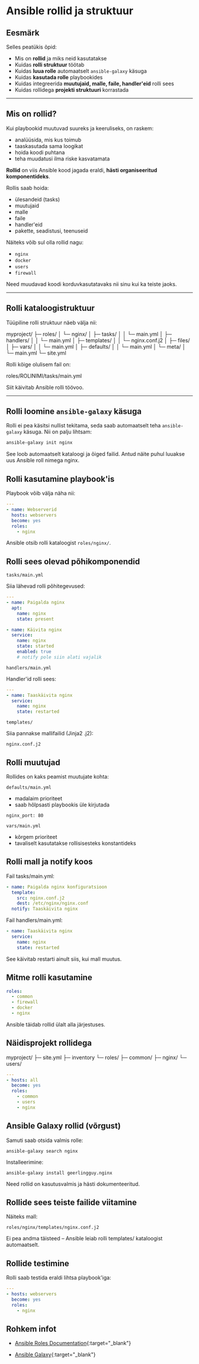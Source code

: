 # Ansible rollid ja struktuur

## Eesmärk

Selles peatükis õpid:

- Mis on **rollid** ja miks neid kasutatakse
- Kuidas **rolli struktuur** töötab
- Kuidas **luua rolle** automaatselt `ansible-galaxy` käsuga
- Kuidas **kasutada rolle** playbookides
- Kuidas integreerida **muutujaid, malle, faile, handler'eid** rolli sees
- Kuidas rollidega **projekti struktuuri** korrastada

---

## Mis on rollid?

Kui playbookid muutuvad suureks ja keeruliseks, on raskem:

- analüüsida, mis kus toimub
- taaskasutada sama loogikat
- hoida koodi puhtana
- teha muudatusi ilma riske kasvatamata

**Rollid** on viis Ansible kood jagada eraldi, **hästi organiseeritud komponentideks**.

Rollis saab hoida:

- ülesandeid (tasks)
- muutujaid
- malle
- faile
- handler'eid
- pakette, seadistusi, teenuseid

Näiteks võib sul olla rollid nagu:

- `nginx`
- `docker`
- `users`
- `firewall`

Need muudavad koodi korduvkasutatavaks nii sinu kui ka teiste jaoks.

---

## Rolli kataloogistruktuur

Tüüpiline rolli struktuur näeb välja nii:

myproject/
├─ roles/
│ └─ nginx/
│ ├─ tasks/
│ │ └─ main.yml
│ ├─ handlers/
│ │ └─ main.yml
│ ├─ templates/
│ │ └─ nginx.conf.j2
│ ├─ files/
│ ├─ vars/
│ │ └─ main.yml
│ ├─ defaults/
│ │ └─ main.yml
│ └─ meta/
│ └─ main.yml
└─ site.yml

Rolli kõige olulisem fail on:

roles/ROLINIMI/tasks/main.yml


Siit käivitab Ansible rolli töövoo.

---

## Rolli loomine `ansible-galaxy` käsuga

Rolli ei pea käsitsi nullist tekitama, seda saab automaatselt teha `ansible-galaxy` käsuga. Nii on palju lihtsam:

```bash
ansible-galaxy init nginx
```

See loob automaatselt kataloogi ja õiged failid. Antud näite puhul luuakse uus Ansible roll nimega nginx.

## Rolli kasutamine playbook'is

Playbook võib välja näha nii:

```yaml
---
- name: Webserverid
  hosts: webservers
  become: yes
  roles:
    - nginx
```
Ansible otsib rolli kataloogist `roles/nginx/`.


## Rolli sees olevad põhikomponendid

`tasks/main.yml`

Siia lähevad rolli põhitegevused:

```yaml
---
- name: Paigalda nginx
  apt:
    name: nginx
    state: present

- name: Käivita nginx
  service:
    name: nginx
    state: started
    enabled: true
    # notify pole siin alati vajalik
```

`handlers/main.yml`

Handler'id rolli sees:

```yaml
---
- name: Taaskäivita nginx
  service:
    name: nginx
    state: restarted
```

`templates/`

Siia pannakse mallifailid (Jinja2 .j2):

`nginx.conf.j2`


## Rolli muutujad

Rollides on kaks peamist muutujate kohta:

`defaults/main.yml`

- madalaim prioriteet
- saab hõlpsasti playbookis üle kirjutada

`nginx_port: 80`


`vars/main.yml`

- kõrgem prioriteet
- tavaliselt kasutatakse rollisisesteks konstantideks

## Rolli mall ja notify koos

Fail tasks/main.yml:

```yaml
- name: Paigalda nginx konfiguratsioon
  template:
    src: nginx.conf.j2
    dest: /etc/nginx/nginx.conf
  notify: Taaskäivita nginx
```

Fail handlers/main.yml:

```yaml
- name: Taaskäivita nginx
  service:
    name: nginx
    state: restarted
```

See käivitab restarti ainult siis, kui mall muutus.

## Mitme rolli kasutamine

```yaml
roles:
  - common
  - firewall
  - docker
  - nginx
```

Ansible täidab rollid ülalt alla järjestuses.

## Näidisprojekt rollidega

myproject/
├─ site.yml
├─ inventory
└─ roles/
   ├─ common/
   ├─ nginx/
   └─ users/


```yaml
---
- hosts: all
  become: yes
  roles:
    - common
    - users
    - nginx
```

## Ansible Galaxy rollid (võrgust)

Samuti saab otsida valmis rolle:

`ansible-galaxy search nginx`

Installeerimine:

`ansible-galaxy install geerlingguy.nginx`

Need rollid on kasutusvalmis ja hästi dokumenteeritud.

## Rollide sees teiste failide viitamine

Näiteks mall:

`roles/nginx/templates/nginx.conf.j2`

Ei pea andma täisteed – Ansible leiab rolli templates/ kataloogist automaatselt.


## Rollide testimine

Rolli saab testida eraldi lihtsa playbook'iga:

```yaml
---
- hosts: webservers
  become: yes
  roles:
    - nginx
```

## Rohkem infot

- [Ansible Roles Documentation](https://docs.ansible.com/ansible/latest/playbook_guide/playbooks_reuse_roles.html){:target="_blank"}

- [Ansible Galaxy](https://galaxy.ansible.com/ui/){:target="_blank"}